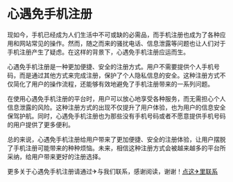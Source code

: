 # 心遇免手机注册

现如今，手机已经成为人们生活中不可或缺的必需品，而手机注册也成为了各种应用和网站常见的操作。然而，随之而来的骚扰电话、信息泄露等问题也让人们对于手机注册产生了疑虑。在这样的背景下，心遇免手机注册应运而生。

心遇免手机注册是一种更加便捷、安全的注册方式。用户不需要提供个人手机号码，而是通过其他方式来完成注册，保护了个人隐私信息的安全。这种注册方式不仅简化了用户的操作流程，还能够有效地避免了手机注册带来的一系列问题。

在使用心遇免手机注册的平台时，用户可以放心地享受各种服务，而无需担心个人信息泄露的风险。这种注册方式的出现不仅提升了用户体验，也为用户的信息安全保驾护航。同时，心遇免手机注册也为那些没有手机号码或者不愿意提供手机号码的用户提供了更多便利。

总的来说，心遇免手机注册给用户带来了更加便捷、安全的注册体验，让用户摆脱了手机注册可能带来的种种烦恼。未来，相信这种注册方式会被越来越多的平台所采纳，给用户带来更好的注册选择。

更多关于心遇免手机注册请通过✈与我们联系，感谢阅读，谢谢！[点这✈里联系](https://ss.k02.cc)